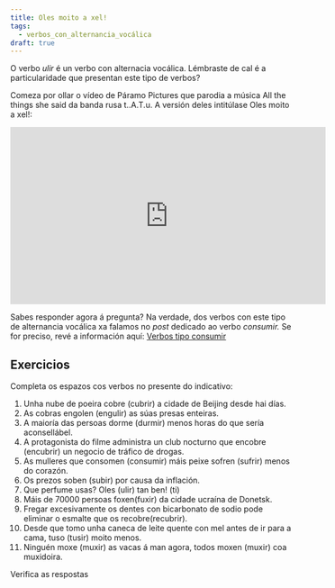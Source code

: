 ```yaml
---
title: Oles moito a xel!
tags:
  - verbos_con_alternancia_vocálica
draft: true
---
```

O verbo *ulir* é un verbo con alternacia vocálica. Lémbraste de cal é a particularidade que presentan este tipo de verbos? 

Comeza por ollar o vídeo de Páramo Pictures que parodia a música All the things she said da banda rusa t..A.T.u. A versión deles intitúlase Oles moito a xel!:

<iframe width="560" height="315" src="https://www.youtube.com/embed/J9W1bEYpSV0" title="YouTube video player" frameborder="0" allow="accelerometer; autoplay; clipboard-write; encrypted-media; gyroscope; picture-in-picture; web-share" allowfullscreen></iframe>

Sabes responder agora á pregunta? Na verdade, dos verbos con este tipo de alternancia vocálica xa falamos no *post* dedicado ao verbo *consumir.* Se for preciso, revé a información aquí:  [Verbos tipo consumir](https://laurarubio.net/posts/verbos-tipo-consumir/)

## Exercicios

Completa os espazos cos verbos no presente do indicativo:

1. Unha nube de poeira <e-answer>cobre</e-answer> (cubrir) a cidade de Beijing desde hai días.
2. As cobras <e-answer>engolen</e-answer> (engulir) as súas presas enteiras.
3. A maioría das persoas <e-answer>dorme</e-answer> (durmir) menos horas do que sería aconsellábel.
4. A protagonista do filme administra un club nocturno que <e-answer>encobre</e-answer> (encubrir) un negocio de tráfico de drogas.
5. As mulleres que <e-answer>consomen</e-answer> (consumir) máis peixe <e-answer>sofren</e-answer> (sufrir) menos do corazón.
6. Os prezos <e-answer>soben</e-answer> (subir) por causa da inflación.
7. Que perfume usas? <e-answer>Oles</e-answer> (ulir) tan ben! (ti)
8. Máis de 70000 persoas <e-answer>foxen</e-answer>(fuxir) da cidade ucraína de Donetsk.
9. Fregar excesivamente os dentes con bicarbonato de sodio pode eliminar o esmalte que os <e-answer>recobre</e-answer>(recubrir).
10. Desde que tomo unha caneca de leite quente con mel antes de ir para a cama, <e-answer>tuso</e-answer> (tusir) moito menos.
11. Ninguén <e-answer>moxe</e-answer> (muxir) as vacas á man agora, todos <e-answer>moxen</e-answer> (muxir) coa muxidoira. 

<e-validate>Verifica as respostas</e-validate>